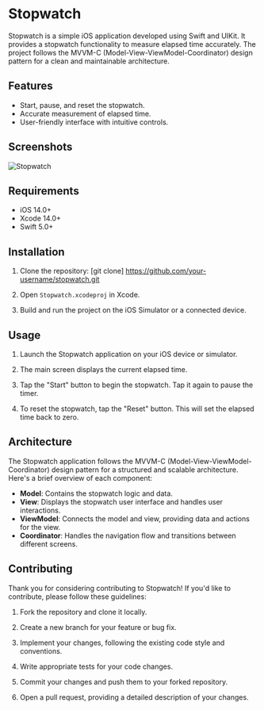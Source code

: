 # Stopwatch

Stopwatch is a simple iOS application developed using Swift and UIKit. It provides a stopwatch functionality to measure elapsed time accurately. The project follows the MVVM-C (Model-View-ViewModel-Coordinator) design pattern for a clean and maintainable architecture.

## Features

- Start, pause, and reset the stopwatch.
- Accurate measurement of elapsed time.
- User-friendly interface with intuitive controls.

## Screenshots

![Stopwatch](https://github.com/venkinyamagoudar/StopWatch/assets/109290394/4f6f3e69-1377-4af3-b77d-1cc8298f6996)


## Requirements

- iOS 14.0+
- Xcode 14.0+
- Swift 5.0+

## Installation

1. Clone the repository:
[git clone] https://github.com/your-username/stopwatch.git

2. Open `Stopwatch.xcodeproj` in Xcode.

3. Build and run the project on the iOS Simulator or a connected device.

## Usage

1. Launch the Stopwatch application on your iOS device or simulator.

2. The main screen displays the current elapsed time.

3. Tap the "Start" button to begin the stopwatch. Tap it again to pause the timer.

4. To reset the stopwatch, tap the "Reset" button. This will set the elapsed time back to zero.

## Architecture

The Stopwatch application follows the MVVM-C (Model-View-ViewModel-Coordinator) design pattern for a structured and scalable architecture. Here's a brief overview of each component:

- **Model**: Contains the stopwatch logic and data.
- **View**: Displays the stopwatch user interface and handles user interactions.
- **ViewModel**: Connects the model and view, providing data and actions for the view.
- **Coordinator**: Handles the navigation flow and transitions between different screens.

## Contributing

Thank you for considering contributing to Stopwatch! If you'd like to contribute, please follow these guidelines:

1. Fork the repository and clone it locally.

2. Create a new branch for your feature or bug fix.

3. Implement your changes, following the existing code style and conventions.

4. Write appropriate tests for your code changes.

5. Commit your changes and push them to your forked repository.

6. Open a pull request, providing a detailed description of your changes.
